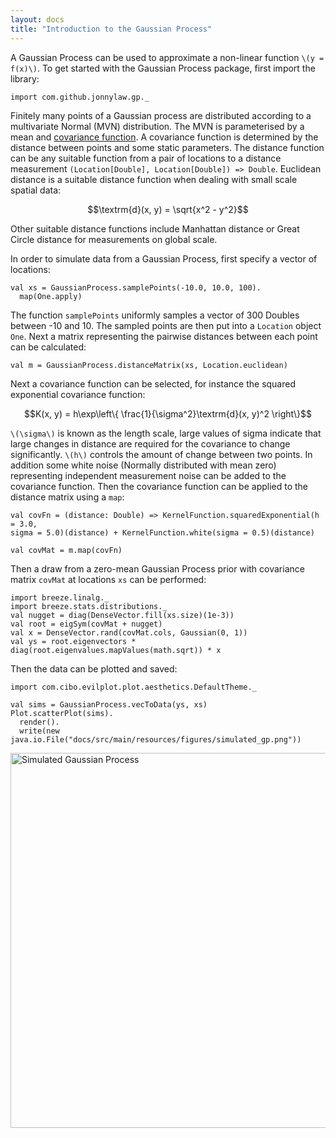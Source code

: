 ```yaml
---
layout: docs
title: "Introduction to the Gaussian Process"
---
```


A Gaussian Process can be used to approximate a non-linear function `\(y = f(x)\)`. To get started with the Gaussian Process package, first import the library:

```tut:silent
import com.github.jonnylaw.gp._
```

Finitely many points of a Gaussian process are distributed according to a
multivariate Normal (MVN) distribution. The MVN is parameterised by a mean and
[covariance function](covariance_function.html). A covariance function is
determined by the distance between points and some static parameters. The
distance function can be any suitable function from a pair of locations to a
distance measurement `(Location[Double], Location[Double]) => Double`. Euclidean
distance is a suitable distance function when dealing with small scale spatial data:

$$\textrm{d}(x, y) = \sqrt{x^2 - y^2}$$

Other suitable distance functions include Manhattan distance or Great Circle
distance for measurements on global scale.

In order to simulate data from a Gaussian Process, first specify a vector of locations:

```tut
val xs = GaussianProcess.samplePoints(-10.0, 10.0, 100).
  map(One.apply)
```

The function `samplePoints` uniformly samples a vector of 300 Doubles between -10
and 10. The sampled points are then put into a `Location` object `One`. Next a
matrix representing the pairwise distances between each point can be calculated:

```tut
val m = GaussianProcess.distanceMatrix(xs, Location.euclidean)
```

Next a covariance function can be selected, for instance the squared exponential
covariance function:

$$K(x, y) = h\exp\left\{ \frac{1}{\sigma^2}\textrm{d}(x, y)^2 \right\}$$

`\(\sigma\)` is known as the length scale, large values of sigma indicate that large
changes in distance are required for the covariance to change significantly.
`\(h\)` controls the amount of change between two points. In addition some white
noise (Normally distributed with mean zero) representing independent measurement
noise can be added to the covariance function. Then the covariance function can be applied to the distance matrix using a `map`:

```tut
val covFn = (distance: Double) => KernelFunction.squaredExponential(h = 3.0,
sigma = 5.0)(distance) + KernelFunction.white(sigma = 0.5)(distance)

val covMat = m.map(covFn)
```

Then a draw from a zero-mean Gaussian Process prior with covariance matrix
`covMat` at locations `xs` can be performed:

```tut:silent
import breeze.linalg._
import breeze.stats.distributions._
val nugget = diag(DenseVector.fill(xs.size)(1e-3))
val root = eigSym(covMat + nugget)
val x = DenseVector.rand(covMat.cols, Gaussian(0, 1))
val ys = root.eigenvectors * diag(root.eigenvalues.mapValues(math.sqrt)) * x
```

Then the data can be plotted and saved:

```tut:silent
import com.cibo.evilplot.plot.aesthetics.DefaultTheme._

val sims = GaussianProcess.vecToData(ys, xs)
Plot.scatterPlot(sims).
  render().
  write(new java.io.File("docs/src/main/resources/figures/simulated_gp.png"))
```

<img src="../img/simulated_gp.png" alt="Simulated Gaussian Process" width="600"/>

